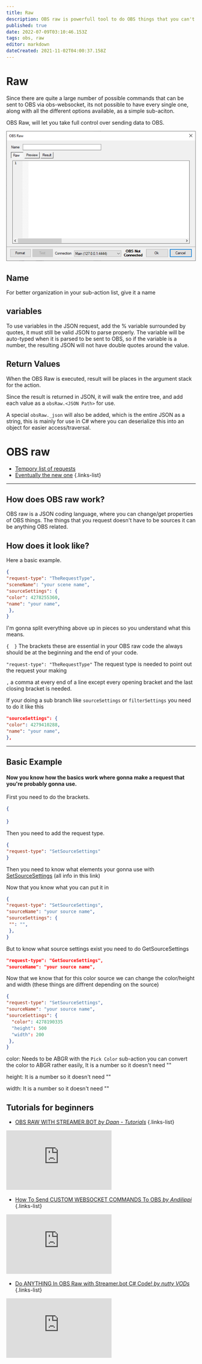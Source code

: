 ```yaml
---
title: Raw
description: OBS raw is powerfull tool to do OBS things that you can't do in regular sub-actions.
published: true
date: 2022-07-09T03:10:46.153Z
tags: obs, raw
editor: markdown
dateCreated: 2021-11-02T04:00:37.158Z
---
```


# Raw

Since there are quite a large number of possible commands that can be sent to OBS via obs-websocket, its not possible to have every single one, along with all the different options available, as a simple sub-aciton.

OBS Raw, will let you take full control over sending data to OBS.

![sub-action-obs-raw-001.png](/sub-action-obs-raw-001.png)

## Name
For better organization in your sub-action list, give it a name

## variables
To use variables in the JSON request, add the % variable surrounded by quotes, it must still be valid JSON to parse properly.  The variable will be auto-typed when it is parsed to be sent to OBS, so if the variable is a number, the resulting JSON will not have double quotes around the value.

## Return Values
When the OBS Raw is executed, result will be places in the argument stack for the action.

Since the result is returned in JSON, it will walk the entire tree, and add each value as a `obsRaw.<JSON Path>` for use.

A special `obsRaw._json` will also be added, which is the entire JSON as a string, this is mainly for use in C# where you can deserialize this into an object for easier access/traversal.



# OBS raw
* [Tempory list of requests](https://github.com/Palakis/obs-websocket/blob/4.x-current/docs/generated/protocol.md#requests) 
* [Eventually the new one](/en/Broadcasters/OBS/Requests)
{.links-list}

---

## How does OBS raw work?

OBS raw is a JSON coding language, where you can change/get properties of OBS things. The things that you request doesn't have to be sources it can be anything OBS related.

## How does it look like?

Here a basic example.

```json
{
"request-type": "TheRequestType",
"sceneName": "your scene name",
"sourceSettings": {
"color": 4278255360,
"name": "your name",
 },
}
```

I'm gonna split everything above up in pieces so you understand what this means.

`{  }` The brackets these are essential in your OBS raw code the always should be at the beginning and the end of your code.

`"request-type": "TheRequestType"` The request type is needed to point out the request your making

`,` a comma at every end of a line except every opening bracket and the last closing bracket is needed.

If your doing a sub branch like `sourceSettings` or `filterSettings` you need to do it like this

```json
"sourceSettings": {
"color": 4279410288,
"name": "your name",
},
```
---

## Basic Example
#### Now you know how the basics work where gonna make a request that you're probably gonna use.

First you need to do the brackets.

```json
{

}
```

Then you need to add the request type.


```json
{
"request-type": "SetSourceSettings"
}
```

Then you need to know what elements your gonna use with [SetSourceSettings](https://github.com/obsproject/obs-websocket/blob/4.x-current/docs/generated/protocol.md#setsourcesettings) (all info in this link)

Now that you know what you can put it in

```json
{
"request-type": "SetSourceSettings",
"sourceName": "your source name",
"sourceSettings": {
 "": "",
 },
}
```

But to know what source settings exist you need to do GetSourceSettings

```json
"request-type": "GetSourceSettings",
"sourceName": "your source name",
```

Now that we know that for this color source we can change the color/height and width (these things are diffrent depending on the source)

```json
{
"request-type": "SetSourceSettings",
"sourceName": "your source name",
"sourceSettings": {
  "color": 4278190335
  "height": 500
  "width": 200
 },
}
```
color: Needs to be ABGR with the `Pick Color` sub-action you can convert the color to ABGR rather easily, It is a number so it doesn't need ""

height: It is a number so it doesn't need ""

width: It is a number so it doesn't need ""

## Tutorials for beginners

* [OBS RAW WITH STREAMER.BOT *by Daan - Tutorials*](https://youtu.be/zZbsybhaXuE)
{.links-list}
<p align="left"><iframe width="280" height="158" src="https://www.youtube.com/embed/zZbsybhaXuE" title="YouTube video player" frameborder="0" allow="accelerometer; autoplay; clipboard-write; encrypted-media; gyroscope; picture-in-picture; fullscreen"></iframe></p>

* [How To Send CUSTOM WEBSOCKET COMMANDS To OBS *by Andilippi*](https://youtu.be/4Lf0VTs14W4)
{.links-list}
<p align="left"><iframe width="280" height="158" src="https://www.youtube.com/embed/4Lf0VTs14W4" title="YouTube video player" frameborder="0" allow="accelerometer; autoplay; clipboard-write; encrypted-media; gyroscope; picture-in-picture; fullscreen"></iframe></p>

* [Do ANYTHING In OBS Raw with Streamer.bot C# Code! *by nutty VODs*](https://youtu.be/TMwkwrwIbyc)
{.links-list}
<p align="left"><iframe width="280" height="158" src="https://www.youtube.com/embed/TMwkwrwIbyc" title="YouTube video player" frameborder="0" allow="accelerometer; autoplay; clipboard-write; encrypted-media; gyroscope; picture-in-picture; fullscreen"></iframe></p>